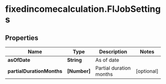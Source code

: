 # fixedincomecalculation.FIJobSettings

## Properties

Name | Type | Description | Notes
------------ | ------------- | ------------- | -------------
**asOfDate** | **String** | As of date | 
**partialDurationMonths** | **[Number]** | Partial duration months | [optional] 


